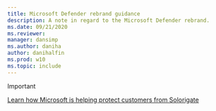 ```yaml
---
title: Microsoft Defender rebrand guidance
description: A note in regard to the Microsoft Defender rebrand.
ms.date: 09/21/2020
ms.reviewer: 
manager: dansimp
ms.author: daniha
author: danihalfin
ms.prod: w10
ms.topic: include
---
```


> [!IMPORTANT]
> [Learn how Microsoft is helping protect customers from Solorigate](https://aka.ms/solorigate)
